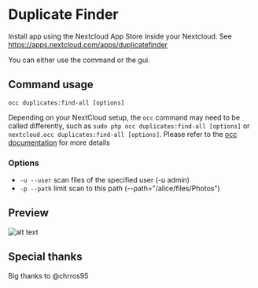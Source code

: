 # Duplicate Finder
Install app using the Nextcloud App Store inside your Nextcloud. See https://apps.nextcloud.com/apps/duplicatefinder

You can either use the command or the gui. 

## Command usage

  ```occ duplicates:find-all [options]```
  
Depending on your NextCloud setup, the `occ` command may need to be called differently, such as `sudo php occ duplicates:find-all [options]` or `nextcloud.occ duplicates:find-all [options]`. Please refer to the [occ documentation](https://docs.nextcloud.com/server/15/admin_manual/configuration_server/occ_command.html) for more details


### Options
- `-u --user` scan files of the specified user (-u admin)
- `-p --path` limit scan to this path (--path="/alice/files/Photos")


## Preview

![alt text](https://raw.githubusercontent.com/PaulLereverend/NextcloudDuplicateFinder/master/img/preview.png)

## Special thanks

Big thanks to @chrros95